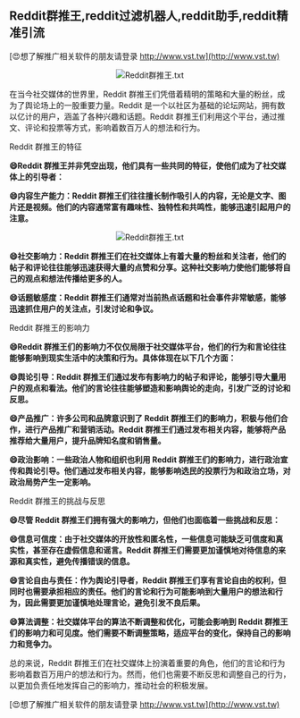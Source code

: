 ## **Reddit群推王,reddit过滤机器人,reddit助手,reddit精准引流**

[😍想了解推广相关软件的朋友请登录 http://www.vst.tw](http://www.vst.tw)

 <center><img src="https://vst.tw/MP4/tuiguang/png/6.png" alt="Reddit群推王.txt"></center>

在当今社交媒体的世界里，Reddit 群推王们凭借着精明的策略和大量的粉丝，成为了舆论场上的一股重要力量。Reddit 是一个以社区为基础的论坛网站，拥有数以亿计的用户，涵盖了各种兴趣和话题。Reddit 群推王们利用这个平台，通过推文、评论和投票等方式，影响着数百万人的想法和行为。

Reddit 群推王的特征

**😄Reddit 群推王并非凭空出现，他们具有一些共同的特征，使他们成为了社交媒体上的引导者：**

**😄内容生产能力：Reddit 群推王们往往擅长制作吸引人的内容，无论是文字、图片还是视频。他们的内容通常富有趣味性、独特性和共鸣性，能够迅速引起用户的注意。**

 <center><img src="https://vst.tw/MP4/tuiguang/png/7.png" alt="Reddit群推王.txt"></center>

**😄社交影响力：Reddit 群推王们在社交媒体上有着大量的粉丝和关注者，他们的帖子和评论往往能够迅速获得大量的点赞和分享。这种社交影响力使他们能够将自己的观点和想法传播给更多的人。**

**😄话题敏感度：Reddit 群推王们通常对当前热点话题和社会事件非常敏感，能够迅速抓住用户的关注点，引发讨论和争议。**

Reddit 群推王的影响力

**😄Reddit 群推王们的影响力不仅仅局限于社交媒体平台，他们的行为和言论往往能够影响到现实生活中的决策和行为。具体体现在以下几个方面：**

**😄舆论引导：Reddit 群推王们通过发布有影响力的帖子和评论，能够引导大量用户的观点和看法。他们的言论往往能够塑造和影响舆论的走向，引发广泛的讨论和反思。**

**😄产品推广：许多公司和品牌意识到了 Reddit 群推王们的影响力，积极与他们合作，进行产品推广和营销活动。Reddit 群推王们通过发布相关内容，能够将产品推荐给大量用户，提升品牌知名度和销售量。**

**😄政治影响：一些政治人物和组织也利用 Reddit 群推王们的影响力，进行政治宣传和舆论引导。他们通过发布相关内容，能够影响选民的投票行为和政治立场，对政治局势产生一定影响。**

Reddit 群推王的挑战与反思

**😄尽管 Reddit 群推王们拥有强大的影响力，但他们也面临着一些挑战和反思：**

**😄信息可信度：由于社交媒体的开放性和匿名性，一些信息可能缺乏可信度和真实性，甚至存在虚假信息和谣言。Reddit 群推王们需要更加谨慎地对待信息的来源和真实性，避免传播错误的信息。**

**😄言论自由与责任：作为舆论引导者，Reddit 群推王们享有言论自由的权利，但同时也需要承担相应的责任。他们的言论和行为可能影响到大量用户的想法和行为，因此需要更加谨慎地处理言论，避免引发不良后果。**

**😄算法调整：社交媒体平台的算法不断调整和优化，可能会影响到 Reddit 群推王们的影响力和可见度。他们需要不断调整策略，适应平台的变化，保持自己的影响力和竞争力。**

总的来说，Reddit 群推王们在社交媒体上扮演着重要的角色，他们的言论和行为影响着数百万用户的想法和行为。然而，他们也需要不断反思和调整自己的行为，以更加负责任地发挥自己的影响力，推动社会的积极发展。

[😍想了解推广相关软件的朋友请登录 http://www.vst.tw](http://www.vst.tw)



